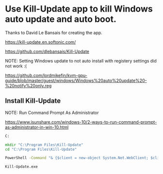 
# Use Kill-Update app to kill Windows auto update and auto boot.


Thanks to David Le Bansais for creating the app.

  https://kill-update.en.softonic.com/
  
  https://github.com/dlebansais/Kill-Update



NOTE: Setting Windows update to not auto install with registery settings did not work :(

  https://github.com/lordmikefin/kvm-gpu-guide/blob/master/guest/windows/Windows%20auto%20update%20-%20notify%20only.reg


## Install Kill-Update

NOTE: Run Command Prompt As Administrator

  https://www.isunshare.com/windows-10/2-ways-to-run-command-prompt-as-administrator-in-win-10.html

```bat
C:

mkdir "C:\Program Files\Kill-Update"
cd "C:\Program Files\Kill-Update"

PowerShell -Command "& {$client = new-object System.Net.WebClient; $client.DownloadFile('https://github.com/dlebansais/Kill-Update/releases/download/v1.1.0/Kill-Update.exe','.\Kill-Update.exe')}"

Kill-Update.exe
```


